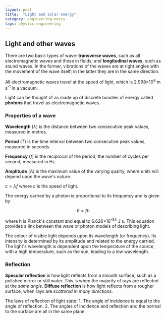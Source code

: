 ```yaml
---
layout: post
title:  "Light and solar energy"
category: engineering-notes
tags: physics engineering
---
```


## Light and other waves

There are two basic types of wave: **transverse waves**, such as all
electromagnetic waves and those in fluids; and **longitudinal waves**,
such as sound waves. In the former, vibrations of the waves are at
right angles with the movement of the wave itself; in the latter they
are in the same direction.

All electromagnetic waves travel at the speed of light, which is
2.998×10<sup>8</sup> m s<sup>-1</sup> in a vacuum.

Light can be thought of as made up of discrete bundles of energy
called **photons** that travel as electromagnetic waves.

### Properties of a wave

**Wavelength** (λ) is the distance between two consecutive peak
values, measured in metres.

**Period** (_T_) is the time interval between two consecutive peak
values, measured in seconds.

**Frequency** (_f_) is the reciprocal of the period, the number of
cycles per second, measured in Hz.

**Amplitude** (_A_) is the maximum value of the varying quality, where
units will depend upon the wave's nature.

<div class="important-note>
$$\text{wavelength} \times \text{frequency} = \text{speed}$$

For electromagnetic radiation this is written $$c = \lambda f$$ where
_c_ is the speed of light.

The energy carried by a photon is proportional to its frequency and is given by

$$E = fh$$

where h is Planck's constant and equal to 6.626×10<sup>-34</sup> J
s. This equation provides a link between the wave or photon models of
describing light.  </div>

The colour of visible light depends upon its wavelength (or
frequency). Its intensity is determined by its amplitude and related
to the energy carried. The light's wavelength is dependent upon the
temperature of the source, with a high temperature, such as the sun,
leading to a low wavelength.

### Reflection

**Specular reflection** is how light reflects from a smooth surface,
such as a polished mirror or still water. This is when the majority of
rays are reflected at the _same angle_. **Diffuse reflection** is how
light reflects from a rougher surface, when rays are _scattered in
many directions_.

<div class="important-note">
The laws of reflection of light state:
1. The angle of incidence is equal to the angle of reflection.
2. The angles of incidence and reflection and the normal to the surface
   are all in the same plane.
</div>